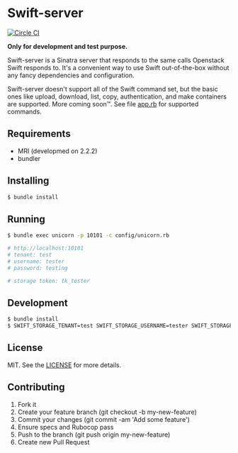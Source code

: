 # Swift-server

[![Circle CI](https://circleci.com/gh/mdouchement/swift-server.svg?style=shield)](https://circleci.com/gh/mdouchement/swift-server)

**Only for development and test purpose.**

Swift-server is a Sinatra server that responds to the same calls Openstack Swift responds to. It's a convenient way to use Swift out-of-the-box without any fancy dependencies and configuration.

Swift-server doesn't support all of the Swift command set, but the basic ones like upload, download, list, copy, authentication, and make containers are supported. More coming soon™. See file [app.rb](https://github.com/mdouchement/swift-server/blob/master/app.rb) for supported commands.

## Requirements
- MRI (developmed on 2.2.2)
- bundler

## Installing
```bash
$ bundle install
```

## Running
```bash
$ bundle exec unicorn -p 10101 -c config/unicorn.rb

# http://localhost:10101
# tenant: test
# username: tester
# password: testing

# storage token: tk_tester
```

## Development
```bash
$ bundle install
$ SWIFT_STORAGE_TENANT=test SWIFT_STORAGE_USERNAME=tester SWIFT_STORAGE_PASSWORD=testing bundle exec rerun -b -- rackup -p 10101
```

## License

MIT. See the [LICENSE](https://github.com/mdouchement/swift-server/blob/master/LICENSE) for more details.

## Contributing

1. Fork it
2. Create your feature branch (git checkout -b my-new-feature)
3. Commit your changes (git commit -am 'Add some feature')
4. Ensure specs and Rubocop pass
5. Push to the branch (git push origin my-new-feature)
6. Create new Pull Request
